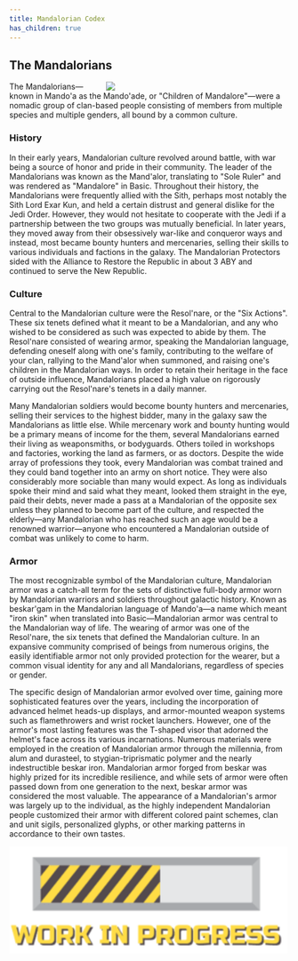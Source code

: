 ```yaml
---
title: Mandalorian Codex
has_children: true
---
```


## The Mandalorians

<img src='https://www.sideshow.com/storage/product-images/903944/mandalorian-skull-pewter-mini-sculpture_star-wars_silo.png' style='float:right; width:330px;'>

The Mandalorians—known in Mando'a as the Mando'ade, or "Children of Mandalore"—were a nomadic group of clan-based people consisting of members from multiple species and multiple genders, all bound by a common culture.

### History
In their early years, Mandalorian culture revolved around battle, with war being a source of honor and pride in their community. The leader of the Mandalorians was known as the Mand'alor, translating to "Sole Ruler" and was rendered as "Mandalore" in Basic. Throughout their history, the Mandalorians were frequently allied with the Sith, perhaps most notably the Sith Lord Exar Kun, and held a certain distrust and general dislike for the Jedi Order. However, they would not hesitate to cooperate with the Jedi if a partnership between the two groups was mutually beneficial. In later years, they moved away from their obsessively war-like and conqueror ways and instead, most became bounty hunters and mercenaries, selling their skills to various individuals and factions in the galaxy. The Mandalorian Protectors sided with the Alliance to Restore the Republic in about 3 ABY and continued to serve the New Republic.

### Culture
Central to the Mandalorian culture were the Resol'nare, or the "Six Actions". These six tenets defined what it meant to be a Mandalorian, and any who wished to be considered as such was expected to abide by them. The Resol'nare consisted of wearing armor, speaking the Mandalorian language, defending oneself along with one's family, contributing to the welfare of your clan, rallying to the Mand'alor when summoned, and raising one's children in the Mandalorian ways. In order to retain their heritage in the face of outside influence, Mandalorians placed a high value on rigorously carrying out the Resol'nare's tenets in a daily manner. 

Many Mandalorian soldiers would become bounty hunters and mercenaries, selling their services to the highest bidder, many in the galaxy saw the Mandalorians as little else. While mercenary work and bounty hunting would be a primary means of income for the them, several Mandalorians earned their living as weaponsmiths, or bodyguards. Others toiled in workshops and factories, working the land as farmers, or as doctors. Despite the wide array of professions they took, every Mandalorian was combat trained and they could band together into an army on short notice. They were also considerably more sociable than many would expect. As long as individuals spoke their mind and said what they meant, looked them straight in the eye, paid their debts, never made a pass at a Mandalorian of the opposite sex unless they planned to become part of the culture, and respected the elderly—any Mandalorian who has reached such an age would be a renowned warrior—anyone who encountered a Mandalorian outside of combat was unlikely to come to harm.

### Armor
The most recognizable symbol of the Mandalorian culture, Mandalorian armor was a catch-all term for the sets of distinctive full-body armor worn by Mandalorian warriors and soldiers throughout galactic history. Known as beskar'gam in the Mandalorian language of Mando'a—a name which meant "iron skin" when translated into Basic—Mandalorian armor was central to the Mandalorian way of life. The wearing of armor was one of the Resol'nare, the six tenets that defined the Mandalorian culture. In an expansive community comprised of beings from numerous origins, the easily identifiable armor not only provided protection for the wearer, but a common visual identity for any and all Mandalorians, regardless of species or gender.

The specific design of Mandalorian armor evolved over time, gaining more sophisticated features over the years, including the incorporation of advanced helmet heads-up displays, and armor-mounted weapon systems such as flamethrowers and wrist rocket launchers. However, one of the armor's most lasting features was the T-shaped visor that adorned the helmet's face across its various incarnations. Numerous materials were employed in the creation of Mandalorian armor through the millennia, from alum and durasteel, to stygian-triprismatic polymer and the nearly indestructible beskar iron. Mandalorian armor forged from beskar was highly prized for its incredible resilience, and while sets of armor were often passed down from one generation to the next, beskar armor was considered the most valuable. The appearance of a Mandalorian's armor was largely up to the individual, as the highly independent Mandalorian people customized their armor with different colored paint schemes, clan and unit sigils, personalized glyphs, or other marking patterns in accordance to their own tastes.

<img src='../Images/workinprogress.png' style='width:500px;'>